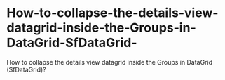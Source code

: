 # How-to-collapse-the-details-view-datagrid-inside-the-Groups-in-DataGrid-SfDataGrid-
How to collapse the details view datagrid inside the Groups in DataGrid (SfDataGrid)?

